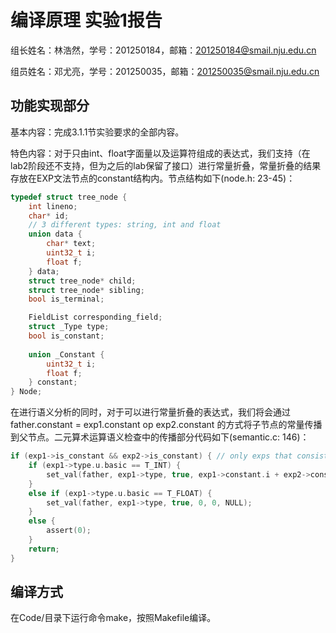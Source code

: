# 编译原理 实验1报告

组长姓名：林浩然，学号：201250184，邮箱：201250184@smail.nju.edu.cn

组员姓名：邓尤亮，学号：201250035，邮箱：201250035@smail.nju.edu.cn

## 功能实现部分

基本内容：完成3.1.1节实验要求的全部内容。



特色内容：对于只由int、float字面量以及运算符组成的表达式，我们支持（在lab2阶段还不支持，但为之后的lab保留了接口）进行常量折叠，常量折叠的结果存放在EXP文法节点的constant结构内。节点结构如下(node.h: 23-45)：

```c
typedef struct tree_node {
    int lineno;
    char* id;
    // 3 different types: string, int and float
    union data {
        char* text;
        uint32_t i;
        float f;
    } data;
    struct tree_node* child;
    struct tree_node* sibling;
    bool is_terminal;

    FieldList corresponding_field;
    struct _Type type;
    bool is_constant;
    
    union _Constant {
        uint32_t i;
        float f;
    } constant;
} Node;
```

在进行语义分析的同时，对于可以进行常量折叠的表达式，我们将会通过father.constant = exp1.constant op exp2.constant 的方式将子节点的常量传播到父节点。二元算术运算语义检查中的传播部分代码如下(semantic.c: 146)：

```c
if (exp1->is_constant && exp2->is_constant) { // only exps that consists of literals and ops could be constant.
    if (exp1->type.u.basic == T_INT) {
        set_val(father, exp1->type, true, exp1->constant.i + exp2->constant.i, 0, NULL);
    }
    else if (exp1->type.u.basic == T_FLOAT) {
        set_val(father, exp1->type, true, 0, 0, NULL);
    }
    else {
        assert(0);
    }
    return;
}
```



## 编译方式

在Code/目录下运行命令make，按照Makefile编译。